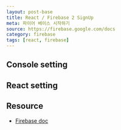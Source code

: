```yaml
---
layout: post-base
title: React / Firebase 2 SignUp
meta: 파이어 베이스 시작하기
source: https://firebase.google.com/docs
category: firebase
tags: [react, firebase]
---
```


## Console setting

## React setting

## Resource

- [Firebase doc](https://firebase.google.com/docs)
